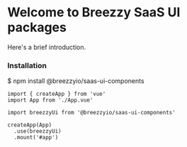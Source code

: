# Welcome to Breezzy SaaS UI packages

Here's a brief introduction.

### Installation

$ npm install @breezzyio/saas-ui-components


```
import { createApp } from 'vue'
import App from './App.vue'

import breezzyUi from '@breezzyio/saas-ui-components'

createApp(App)
  .use(breezzyUi)
  .mount('#app')
```